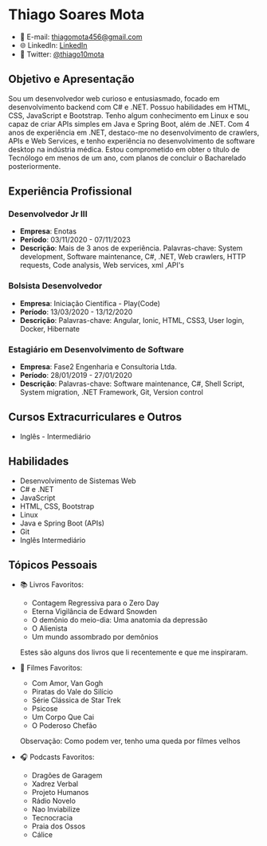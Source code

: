 # Thiago Soares Mota
- 📧 E-mail: thiagomota456@gmail.com
- 🌐 LinkedIn: [LinkedIn](https://www.linkedin.com/in/thiago-soares-m-4413b7129/)
- 📱 Twitter: [@thiago10mota](https://twitter.com/thiago10mota)

## Objetivo e Apresentação

Sou um desenvolvedor web curioso e entusiasmado, focado em desenvolvimento backend com C# e .NET. Possuo habilidades em HTML, CSS, JavaScript e Bootstrap. Tenho algum conhecimento em Linux e sou capaz de criar APIs simples em Java e Spring Boot, além de .NET. Com 4 anos de experiência em .NET, destaco-me no desenvolvimento de crawlers, APIs e Web Services, e tenho experiência no desenvolvimento de software desktop na indústria médica. Estou comprometido em obter o título de Tecnólogo em menos de um ano, com planos de concluir o Bacharelado posteriormente.

## Experiência Profissional

### Desenvolvedor Jr III
- **Empresa**: Enotas
- **Período**: 03/11/2020 - 07/11/2023
- **Descrição**: Mais de 3 anos de experiência. Palavras-chave: System development, Software maintenance, C#, .NET, Web crawlers, HTTP requests, Code analysis, Web services, xml ,API's

### Bolsista Desenvolvedor
- **Empresa**: Iniciação Científica - Play(Code)
- **Período**: 13/03/2020 - 13/12/2020
- **Descrição**: Palavras-chave: Angular, Ionic, HTML, CSS3, User login, Docker, Hibernate

### Estagiário em Desenvolvimento de Software
- **Empresa**: Fase2 Engenharia e Consultoria Ltda.
- **Período**: 28/01/2019 - 27/01/2020
- **Descrição**: Palavras-chave: Software maintenance, C#, Shell Script, System migration, .NET Framework, Git, Version control

<!--## Educação
- **Tecnólogo Em Análise e Desenvolvimento De Sistemas**
  - Centro Universitário ETEP - Cursando
- **Engenharia de Computação**
  - Centro Federal de Tecnologia de Minas Gerais (CEFET-MG) - Interrompido
-->
## Cursos Extracurriculares e Outros

- Inglês - Intermediário

## Habilidades

- Desenvolvimento de Sistemas Web
- C# e .NET
- JavaScript
- HTML, CSS, Bootstrap
- Linux
- Java e Spring Boot (APIs)
- Git
- Inglês Intermediário

## Tópicos Pessoais

- 📚 Livros Favoritos:
  - Contagem Regressiva para o Zero Day
  - Eterna Vigilância de Edward Snowden
  - O demônio do meio-dia: Uma anatomia da depressão
  - O Alienista
  - Um mundo assombrado por demônios

  Estes são alguns dos livros que li recentemente e que me inspiraram.

- 🎥 Filmes Favoritos:
  - Com Amor, Van Gogh
  - Piratas do Vale do Silício
  - Série Clássica de Star Trek
  - Psicose
  - Um Corpo Que Cai
  - O Poderoso Chefão

  Observação: Como podem ver, tenho uma queda por filmes velhos

- 🎧 Podcasts Favoritos:
  - Dragões de Garagem
  - Xadrez Verbal
  - Projeto Humanos
  - Rádio Novelo
  - Nao Inviabilize
  - Tecnocracia
  - Praia dos Ossos
  - Cálice
